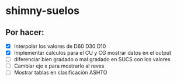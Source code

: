 # shimny-suelos
## Por hacer:
 - [x] Interpolar los valores de D60 D30 D10 
 - [x] Implementar calculos para el CU y CG mostrar datos en el output
 - [ ] diferenciar bien gradado o mal gradado en SUCS con los valores
 - [ ] Cambiar eje x para mostrarlo al reves
 - [ ] Mostrar tablas en clasificación ASHTO
